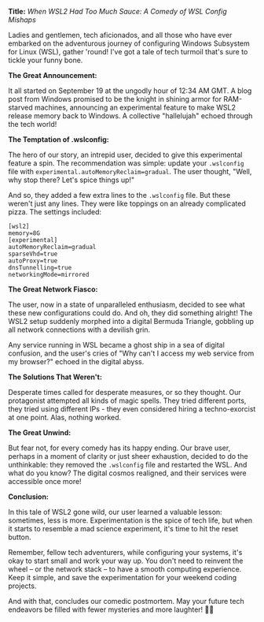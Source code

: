 **Title:** *When WSL2 Had Too Much Sauce: A Comedy of WSL Config Mishaps*

Ladies and gentlemen, tech aficionados, and all those who have ever embarked on the adventurous journey of configuring Windows Subsystem for Linux (WSL), gather 'round! I've got a tale of tech turmoil that's sure to tickle your funny bone.

**The Great Announcement:**

It all started on September 19 at the ungodly hour of 12:34 AM GMT. A blog post from Windows promised to be the knight in shining armor for RAM-starved machines, announcing an experimental feature to make WSL2 release memory back to Windows. A collective "hallelujah" echoed through the tech world!

**The Temptation of .wslconfig:**

The hero of our story, an intrepid user, decided to give this experimental feature a spin. The recommendation was simple: update your `.wslconfig` file with `experimental.autoMemoryReclaim=gradual`. The user thought, "Well, why stop there? Let's spice things up!"

And so, they added a few extra lines to the `.wslconfig` file. But these weren't just any lines. They were like toppings on an already complicated pizza. The settings included:

```
[wsl2]
memory=8G
[experimental]
autoMemoryReclaim=gradual
sparseVhd=true
autoProxy=true
dnsTunnelling=true
networkingMode=mirrored
```

**The Great Network Fiasco:**

The user, now in a state of unparalleled enthusiasm, decided to see what these new configurations could do. And oh, they did something alright! The WSL2 setup suddenly morphed into a digital Bermuda Triangle, gobbling up all network connections with a devilish grin.

Any service running in WSL became a ghost ship in a sea of digital confusion, and the user's cries of "Why can't I access my web service from my browser?" echoed in the digital abyss.

**The Solutions That Weren't:**

Desperate times called for desperate measures, or so they thought. Our protagonist attempted all kinds of magic spells. They tried different ports, they tried using different IPs - they even considered hiring a techno-exorcist at one point. Alas, nothing worked.

**The Great Unwind:**

But fear not, for every comedy has its happy ending. Our brave user, perhaps in a moment of clarity or just sheer exhaustion, decided to do the unthinkable: they removed the `.wslconfig` file and restarted the WSL. And what do you know? The digital cosmos realigned, and their services were accessible once more!

**Conclusion:**

In this tale of WSL2 gone wild, our user learned a valuable lesson: sometimes, less is more. Experimentation is the spice of tech life, but when it starts to resemble a mad science experiment, it's time to hit the reset button.

Remember, fellow tech adventurers, while configuring your systems, it's okay to start small and work your way up. You don't need to reinvent the wheel – or the network stack – to have a smooth computing experience. Keep it simple, and save the experimentation for your weekend coding projects.

And with that, concludes our comedic postmortem. May your future tech endeavors be filled with fewer mysteries and more laughter! 🤖😂
